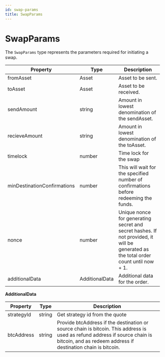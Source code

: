 ```yaml
---
id: swap-params
title: SwapParams
---
```


# SwapParams

The `SwapParams` type represents the parameters required for initiating a swap.

| Property               | Type                                   | Description                                              |
| ---------------------- | -------------------------------------- | -------------------------------------------------------- |
| fromAsset             | Asset                                | Asset to be sent.                     |
| toAsset             | Asset                                 |  Asset to be received.              |
| sendAmount             | string                        |Amount in lowest denomination of the sendAsset.  |
| recieveAmount               | string                                 | Amount in lowest denomination of the toAsset.                        |
| timelock          | number | Time lock for the swap            |
| minDestinationConfirmations                  | number                                 | This will wait for the specified number of confirmations before redeeming the funds.          |
| nonce            | number                                 | Unique nonce for generating secret and secret hashes. If not provided, it will be generated as the total order count until now + 1.             |
| additionalData               | AdditionalData                                 | Additional data for the order.                  |

**AdditionalData**

| Property               | Type                                   | Description                                              |
| ---------------------- | -------------------------------------- | -------------------------------------------------------- |
| strategyId             | string                                 | Get strategy id from the quote                    |
| btcAddress           | string                                 |  Provide btcAddress if the destination or source chain is bitcoin. This address is used as refund address if source chain is bitcoin, and as redeem address if destination chain is bitcoin. |